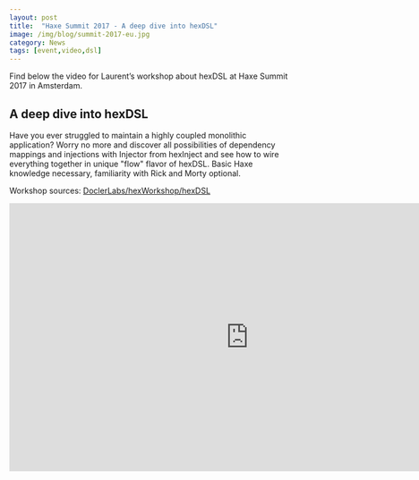 ```yaml
---
layout: post
title:  "Haxe Summit 2017 - A deep dive into hexDSL"
image: /img/blog/summit-2017-eu.jpg
category: News
tags: [event,video,dsl]
---
```

Find below the video for Laurent’s workshop about hexDSL at Haxe Summit 2017 in Amsterdam.

## A deep dive into hexDSL
Have you ever struggled to maintain a highly coupled monolithic application? Worry no more and discover all possibilities of dependency mappings and injections with Injector from hexInject and see how to wire everything together in unique "flow" flavor of hexDSL. Basic Haxe knowledge necessary, familiarity with Rick and Morty optional.

Workshop sources: [DoclerLabs/hexWorkshop/hexDSL](https://github.com/DoclerLabs/hexWorkshop/tree/master/hexDSL)

<iframe width="853" height="480" src="https://www.youtube.com/embed/78__QehYjq0" frameborder="0" allowfullscreen></iframe>
